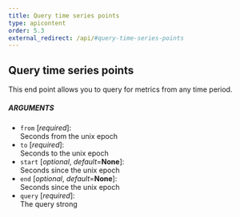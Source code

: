 ```yaml
---
title: Query time series points
type: apicontent
order: 5.3
external_redirect: /api/#query-time-series-points
---
```


## Query time series points
This end point allows you to query for metrics from any time period.

##### ARGUMENTS
* `from` [*required*]:  
    Seconds from the unix epoch
* `to` [*required*]:  
    Seconds to the unix epoch
* `start` [*optional*, *default*=**None**]:  
    Seconds since the unix epoch
* `end` [*optional*, *default*=**None**]:  
    Seconds since the unix epoch
* `query` [*required*]:  
    The query strong